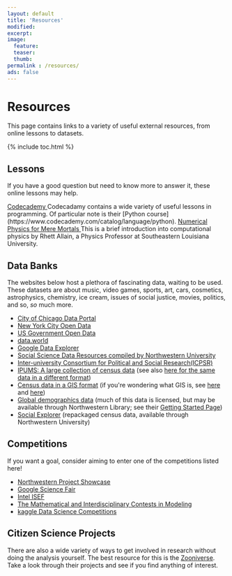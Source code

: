 ```yaml
---
layout: default
title: 'Resources'
modified:
excerpt:
image:
  feature:
  teaser:
  thumb:
permalink : /resources/
ads: false  
---
```


# Resources

This page contains links to a variety of useful external resources, from online lessons to datasets.

{% include toc.html %}

## Lessons

If you have a good question but need to know more to answer it, these online lessons may help.

<a href="https://www.codecademy.com/" class="btn" >
    Codecademy
</a>  
Codecadamy contains a wide variety of useful lessons in programming.
Of particular note is their [Python course](https://www.codecademy.com/catalog/language/python).

<a href="https://rhettallain_gmail_com.trinket.io/physics-python-for-mere-mortals" class="btn" >
    Numerical Physics for Mere Mortals
</a>  
This is a brief introduction into computational physics by Rhett Allain, a Physics Professor at Southeastern Louisiana University.

## Data Banks

The websites below host a plethora of fascinating data, waiting to be used.
These datasets are about music, video games, sports, art, cars, cosmetics, astrophysics, chemistry, ice cream, issues of social justice, movies, politics, and so, _so_ much more.

* [City of Chicago Data Portal](https://data.cityofchicago.org/)
* [New York City Open Data](https://opendata.cityofnewyork.us/)
* [US Government Open Data](https://www.data.gov/)
* [data.world](https://data.world/)
* [Google Data Explorer](https://www.google.com/publicdata/directory)
* [Social Science Data Resources compiled by Northwestern University](https://libguides.northwestern.edu/data)
* [Inter-university Consortium for Political and Social Research(ICPSR)](https://www.icpsr.umich.edu/icpsrweb/)
* [IPUMS: A large collection of census data](https://www.ipums.org/) (see also [here for the same data in a different format](https://www.census.gov/programs-surveys/acs))
* [Census data in a GIS format](https://www.census.gov/geo/maps-data/data/tiger.html) (if you're wondering what GIS is, see [here](https://www.esri.com/en-us/what-is-gis/overview) and [here](http://www.data-analysis-in-python.org/t_gis.html))
* [Global demographics data](https://www.esri.com/en-us/arcgis/products/esri-demographics/overview) (much of this data is licensed, but may be available through Northwestern Library; see their [Getting Started Page](https://www.esri.com/en-us/arcgis/products/esri-demographics/get-started))
* [Social Explorer](https://www.socialexplorer.com/) (repackaged census data, available through Northwestern University)

## Competitions

If you want a goal, consider aiming to enter one of the competitions listed here!

* [Northwestern Project Showcase](https://ocep.northwestern.edu/stem-student-research.html)
* [Google Science Fair](https://www.googlesciencefair.com/)
* [Intel ISEF](https://student.societyforscience.org/intel-isef)
* [The Mathematical and Interdisciplinary Contests in Modeling](https://www.comap.com/undergraduate/contests/mcm/)
* [kaggle Data Science Competitions](https://www.kaggle.com/competitions)

## Citizen Science Projects

There are also a wide variety of ways to get involved in research without doing the analysis yourself.
The best resource for this is the [Zooniverse](https://www.zooniverse.org/).
Take a look through their projects and see if you find anything of interest.

